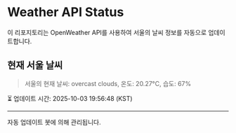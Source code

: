 
# Weather API Status

이 리포지토리는 OpenWeather API를 사용하여 서울의 날씨 정보를 자동으로 업데이트합니다.

## 현재 서울 날씨
> 서울의 현재 날씨: overcast clouds, 온도: 20.27°C, 습도: 67%

⏳ 업데이트 시간: 2025-10-03 19:56:48 (KST)

---
자동 업데이트 봇에 의해 관리됩니다.
